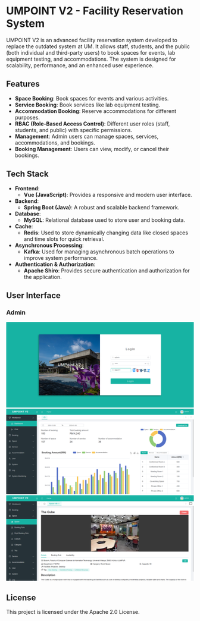 # UMPOINT V2 - Facility Reservation System

UMPOINT V2 is an advanced facility reservation system developed to replace the outdated system at UM. It allows staff, students, and the public (both individual and third-party users) to book spaces for events, lab equipment testing, and accommodations. The system is designed for scalability, performance, and an enhanced user experience.

## Features
- **Space Booking**: Book spaces for events and various activities.
- **Service Booking**: Book services like lab equipment testing.
- **Accommodation Booking**: Reserve accommodations for different purposes.
- **RBAC (Role-Based Access Control)**: Different user roles (staff, students, and public) with specific permissions.
- **Management**: Admin users can manage spaces, services, accommodations, and bookings.
- **Booking Management**: Users can view, modify, or cancel their bookings.

## Tech Stack
- **Frontend**:
    - **Vue (JavaScript)**: Provides a responsive and modern user interface.
- **Backend**:
    - **Spring Boot (Java)**: A robust and scalable backend framework.
- **Database**:
    - **MySQL**: Relational database used to store user and booking data.
- **Cache**:
    - **Redis**: Used to store dynamically changing data like closed spaces and time slots for quick retrieval.
- **Asynchronous Processing**:
    - **Kafka**: Used for managing asynchronous batch operations to improve system performance.
- **Authentication & Authorization**:
  - **Apache Shiro**: Provides secure authentication and authorization for the application.

## User Interface
### Admin
![UMPOINT V2 Admin Login Page](asset/admin_login.png)
![UMPOINT V2 Admin Dashboard Page](asset/admin_dashboard.png)
![UMPOINT V2 Admin Space Details Page](asset/admin_space.png)

## License
This project is licensed under the Apache 2.0 License.